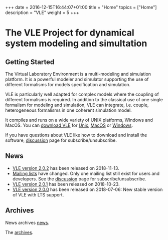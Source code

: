 +++
date = 2016-12-15T16:44:07+01:00
title = "Home"
topics = ["Home"]
description = "VLE"
weight = 5
+++

# The VLE Project for dynamical system modeling and simultation

## Getting Started

The Virtual Laboratory Environment is a multi-modeling and simulation platform.
It is a powerful modeler and simulator supporting the use of different
formalisms for models specification and simulation.

VLE is particularly well adapted for complex models where the coupling of
different formalisms is required. In addition to the classical use of one
single formalism for modeling and simulation, VLE can integrate, i.e. couple,
heterogeneous formalisms in one coherent simulation model.

It compiles and runs on a wide variety of UNIX platforms, Windows and MacOS.
You can [download VLE](download) for [Unix](download/linux),
[MacOS](download/apple) or [Windows](download/windows).

If you have questions about VLE like how to download and install the software, [discussion](discussion/) page for subscribe/unsubscribe.

## News

- [VLE version 2.0.2](post/vle-202) has been released on 2018-11-13.
- [Mailing lists](post/mailing-list) have changed. Only one mailing list
  still exist for users and developers. See the [discussion](discussion/)
  page for subscribe/unsubscribe.
- [VLE version 2.0.1](post/vle-201) has been released on 2018-10-23.
- [VLE version 2.0.0](post/vle-200) has been released on 2018-07-06: New
  stable version of VLE with LTS support.

## Archives

News archives [news](post).

The [archives](archives).
